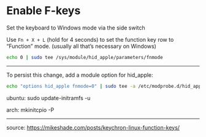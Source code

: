 # Enable F-keys

Set the keyboard to Windows mode via the side switch

Use `Fn + X + L` (hold for 4 seconds) to set the function key row to “Function” mode. (usually all that’s necessary on Windows)

```bash
echo 0 | sudo tee /sys/module/hid_apple/parameters/fnmode
```

---

To persist this change, add a module option for hid_apple:

```bash
echo "options hid_apple fnmode=0" | sudo tee -a /etc/modprobe.d/hid_apple.conf
```

ubuntu: sudo update-initramfs -u

arch: mkinitcpio -P

---

source: https://mikeshade.com/posts/keychron-linux-function-keys/
